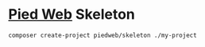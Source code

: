 # [Pied Web](https://piedweb.com) Skeleton

```
composer create-project piedweb/skeleton ./my-project

```
